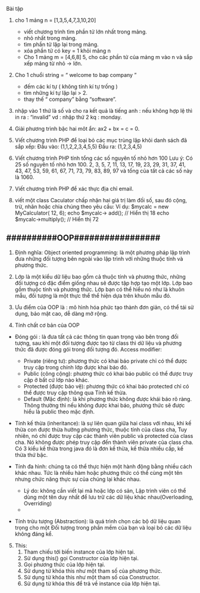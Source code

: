 Bài tập
1. cho 1 mảng n = [1,3,5,4,7,3,10,20]
    - viết chương trình tìm phần tử lớn nhất trong mảng.
    - nhỏ nhất trong mảng.
    - tìm phần tử lặp lại trong mảng.
    - xóa phần tử có key = 1 khỏi mảng n
    - Cho 1 mảng m = [4,6,8]
    5, cho các phần tử của mảng m vào n và sắp xếp mảng từ nhỏ → lớn.
2. Cho 1 chuổi string = “ welcome to bap company ”
    - đếm các kí tự ( không tính kí tự trống )
    -  tìm những kí tự lặp lại > 2.
    - thay thế  “ company” bằng “software”.

3. nhập vào 1 thứ là số và cho ra kết quả là tiếng anh :
nếu không hợp lệ thì in ra : “invalid”
vd : nhập thứ 2 kq : monday.

4. Giải phương trình bậc hai môt ẩn: ax2 + bx = c = 0.

5. Viết chương trình PHP để loại bỏ các mục trùng lặp khỏi danh sách đã sắp xếp:
Đầu vào: (1,1,2,2,3,4,5,5)
Đầu ra: (1,2,3,4,5)

6. Viết chương trình PHP tính tổng các số nguyên tố nhỏ hơn 100
Lưu ý: Có 25 số nguyên tố nhỏ hơn 100.
2, 3, 5, 7, 11, 13, 17, 19, 23, 29, 31, 37, 41, 43, 47, 53, 59, 61, 67, 71, 73, 79, 83, 89, 97 và tổng của tất cả các số này là 1060.
7. Viết chương trình PHP để xác thực địa chỉ email.
8. viết một class Caculator chấp nhận hai giá trị làm đối số, sau đó cộng, trừ, nhân hoặc chia chúng theo yêu cầu:
Ví dụ:
$mycalc = new MyCalculator( 12, 6);
echo $mycalc-> add(); // Hiển thị 18
echo $mycalc->multiply(); // Hiển thị 72

## ##########OOP#################

1. Định nghĩa: Object oriented programming: là một phương pháp lập trình đưa những đối tượng bên ngoài vào lập trình với những thuộc tính và phương thức.

2. Lớp là một kiểu dữ liệu bao gồm cả thuộc tính và phương thức, những đối tượng có đặc điểm giống nhau sẽ được tập hợp tạo một lớp. Lớp bao gồm thuộc tính và phương thức.    Lớp bạn có thể hiểu nó như là khuôn mẫu, đối tượng là một thực thể thể hiện dựa trên khuôn mẫu đó.
3. Ưu điểm của OOP là : mô hình hóa phức tạo thành đơn giản,   có thể tái sử dụng, bảo mật cao, dễ dàng mở rộng.
4. Tính chất cơ bản của OOP 
- Đóng gói : là đưa tất cả các thông tin quan trọng vào bên trong đối tượng, sau khi một đối tượng được tạo từ class thì dữ liệu và phương thức đã được đóng gói trong đối tượng đó. Access modifier:
    + Private (riêng tư): phương thức có khai báo private chỉ có thể được truy cập trong chính lớp được khai báo đó.
    +   Public (công cộng): phương thức có khai báo public có thể được truy cập ở bất cứ lớp nào khác.
    + Protected (được bảo vệ): phương thức có khai báo protected chỉ có thể được truy cập thông qua Tính kế thừa.
    + Default (Mặc định): là khi phương thức không được khái báo rõ ràng. Thông thường thì nếu không được khai báo, phương thức sẽ được hiểu là public theo mặc định.
- Tính kế thừa (inheritance): là sự liên quan giữa hai class với nhau, khi kế thừa con được thừa hưởng phương thức, thuộc tính của class cha, Tuy nhiên, nó chỉ được truy cập các thành viên public và protected của class cha. Nó không được phép truy cập đến thành viên private của class cha. Có 3 kiểu kế thừa trong java đó là đơn kế thừa, kế thừa nhiều cấp, kế thừa thứ bậc.

- Tính đa hình: chúng ta có thể thực hiện một hành động bằng nhiều cách khác nhau. Tức là nhiều hàm hoặc phương thức có thể cùng một tên nhưng chức năng thực sự của chúng lại khác nhau.
    + Lý do: không cần viết lại mã hoặc lớp có sản, Lập trình viên có thể dùng một tên duy nhất để lưu trữ các dữ liệu khác nhau(Overloading, Overriding)
    +  
- Tính trừu tượng (Abstraction): là quá trình chọn các bộ dữ liệu quan trọng cho một Đối tượng trong phần mềm của bạn và loại bỏ các dữ liệu không đáng kể.

5. This:
    1. Tham chiếu tới biến instance của lớp hiện tại.
    2. Sử dụng this() gọi Constructor của lớp hiện tại.
    3. Gọi phương thức của lớp hiện tại.
    4. Sử dụng từ khóa this như một tham số của phương thức.
    5. Sử dụng từ khóa this như một tham số của Constructor.
    6. Sử dụng từ khóa this để trả về instance của lớp hiện tại.




 
